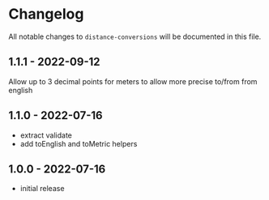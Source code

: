# Changelog

All notable changes to `distance-conversions` will be documented in this file.

## 1.1.1 - 2022-09-12

Allow up to 3 decimal points for meters to allow more precise to/from from english

## 1.1.0 - 2022-07-16

- extract validate
- add toEnglish and toMetric helpers

## 1.0.0 - 2022-07-16

- initial release
